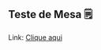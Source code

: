 ## Teste de Mesa 🗒️

Link: <a href="https://1drv.ms/x/s!AsAdr2Am1_Q6jqM5zu8s39YMKVb6rQ?e=HgKzgy](https://1drv.ms/x/s!Ak9c1kiROHFhn2bOhNJcpQ1ukEpv?e=kA4ODc&nav=MTVfezhGRDdCNkU0LTNGRDYtNDI0My1BNkEyLUNFREM1MUNENEUyM30)https://1drv.ms/x/s!Ak9c1kiROHFhn2bOhNJcpQ1ukEpv?e=kA4ODc&nav=MTVfezhGRDdCNkU0LTNGRDYtNDI0My1BNkEyLUNFREM1MUNENEUyM30">Clique aqui</a>
